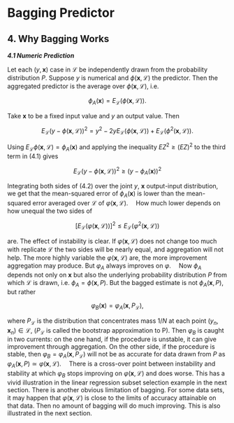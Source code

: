 # Bagging Predictor

## 4. Why Bagging Works

**_4.1 Numeric Prediction_**

Let each $(y,\boldsymbol{x})$ case in $\mathcal{L}$ be independently drawn from the probability distribution $P$. Suppose $y$ is numerical and $\phi (\boldsymbol{x},\mathcal{L})$ the predictor. Then the aggregated predictor is the average over $\phi (\boldsymbol{x},\mathcal{L})$, i.e.

$$ \phi_{ A }(\boldsymbol{x}) = E_{\mathcal{L}}(\phi(\boldsymbol{x},\mathcal{L})). $$

Take $\boldsymbol{x}$ to be a fixed input value and $y$ an output value. Then

$$ E_{\mathcal{L}}(y-\phi(\boldsymbol{x},\mathcal{L}))^2 = y^2-2yE_{\mathcal{L}}(\phi(\boldsymbol{x},\mathcal{L})) + E_{\mathcal{L}}(\phi^2 (\boldsymbol{x},\mathcal{L})). \tag{4.1} $$

Using $E_\mathcal{L}\phi(\boldsymbol{x},\mathcal{L})=\phi_A(\boldsymbol{x})$ and applying the inequality $EZ^2\geq (EZ)^2$ to the third term in $(4.1)$ gives

$$ E_{\mathcal{L}}(y-\phi(\boldsymbol{x},\mathcal{L}))^2 \geq (y-\phi_{A}(\boldsymbol{x}))^2 \tag{4.2} $$

Integrating both sides of $(4.2)$ over the joint $y$, $\boldsymbol{x}$ output-input distribution, we get that the mean-squared error of $\phi_{A}(\boldsymbol{x})$ is lower than the mean-squared error averaged over $\mathcal{L}$ of $\varphi(\boldsymbol{x},\mathcal{L})$.
&emsp;How much lower depends on how unequal the two sides of

$$ [E_{\mathcal{L}}(\varphi(\boldsymbol{x},\mathcal{L}))]^2 \leq E_{\mathcal{L}}(\varphi^2(\boldsymbol{x},\mathcal{L})) $$

are. The effect of instability is clear. If $\varphi(\boldsymbol{x},\mathcal{L})$ does not change too much with replicate $\mathcal{L}$ the two sides will be nearly equal, and aggregation will not help. The more highly variable the $\varphi(\boldsymbol{x},\mathcal{L})$ are, the more improvement aggregation may produce. But $\varphi_A$ always improves on $\varphi$.
&emsp;Now $\phi_A$ depends not only on $\boldsymbol{x}$ but also the underlying probability distribution $P$ from which $\mathcal{L}$ is drawn, i.e. $\phi_A = \phi(\boldsymbol{x},P)$. But the bagged estimate is not $\phi_A(\boldsymbol{x},P)$, but rather

$$\varphi_B(\boldsymbol{x}) = \varphi_A(\boldsymbol{x},P_\mathcal{L}),$$

where $P_\mathcal{L}$ is the distribution that concentrates mass $1/N$ at each point $(y_n,\boldsymbol{x}_n)\in{\mathcal{L}}$, ($P_\mathcal{L}$ is called the bootstrap approximation to P). Then $\varphi_B$ is caught in two currents: on the one hand, if the procedure is unstable, it can give improvement through aggregation. On the other side, if the procedure is stable, then $\varphi_B = \varphi_A(\boldsymbol{x},P_\mathcal{L})$ will not be as accurate for data drawn from $P$ as $\varphi_A(\boldsymbol{x},P)\simeq\varphi(\boldsymbol{x},\mathcal{L})$.
&emsp;There is a cross-over point between instability and stability at which $\varphi_B$ stops improving on $\varphi(\boldsymbol{x},\mathcal{L})$ and does worse. This has a vivid illustration in the linear regression subset selection example in the next section. There is another obvious limitation of bagging. For some data sets, it may happen that $\varphi(\boldsymbol{x}, \mathcal{L})$ is close to the limits of accuracy attainable on that data. Then no amount of bagging will do much improving. This is also illustrated in the next section.
